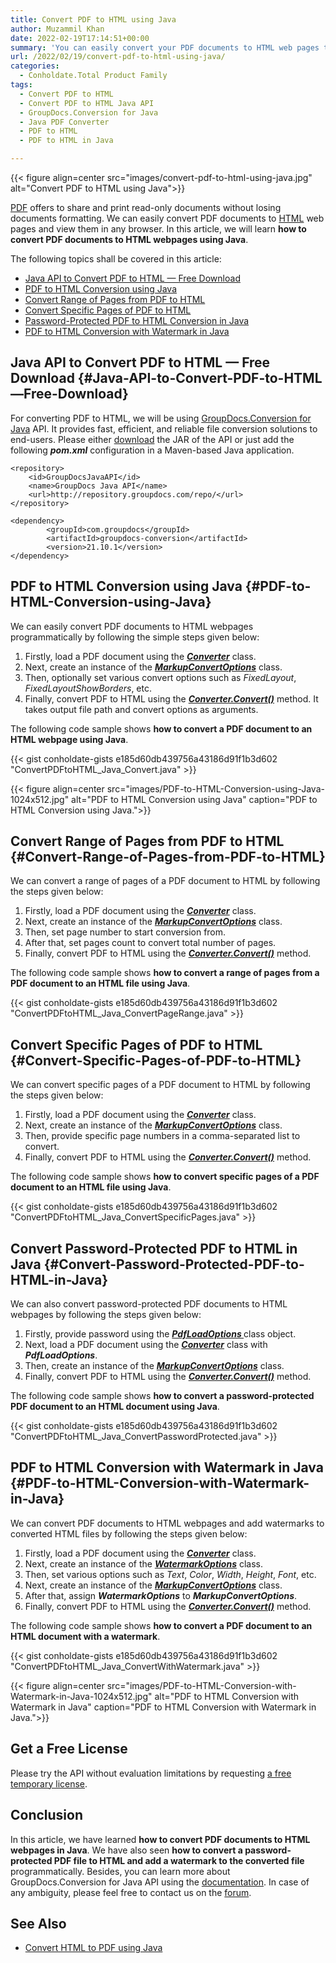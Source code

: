 ```yaml
---
title: Convert PDF to HTML using Java
author: Muzammil Khan
date: 2022-02-19T17:14:51+00:00
summary: 'You can easily convert your PDF documents to HTML web pages to view them in any browser. In this article, **you will learn how to convert PDF documents to HTML webpages using Java**.'
url: /2022/02/19/convert-pdf-to-html-using-java/
categories:
  - Conholdate.Total Product Family
tags:
  - Convert PDF to HTML
  - Convert PDF to HTML Java API
  - GroupDocs.Conversion for Java
  - Java PDF Converter
  - PDF to HTML
  - PDF to HTML in Java

---
```



{{< figure align=center src="images/convert-pdf-to-html-using-java.jpg" alt="Convert PDF to HTML using Java">}}
 

[PDF][2] offers to share and print read-only documents without losing documents formatting. We can easily convert PDF documents to [HTML][3] web pages and view them in any browser. In this article, we will learn **how to convert PDF documents to HTML webpages using Java**.

The following topics shall be covered in this article:

  * [Java API to Convert PDF to HTML — Free Download][4]
  * [PDF to HTML Conversion using Java][5]
  * [Convert Range of Pages from PDF to HTML][6]
  * [Convert Specific Pages of PDF to HTML][7]
  * [Password-Protected PDF to HTML Conversion in Java][8]
  * [PDF to HTML Conversion with Watermark in Java][9]

## Java API to Convert PDF to HTML — Free Download {#Java-API-to-Convert-PDF-to-HTML—Free-Download}

For converting PDF to HTML, we will be using [GroupDocs.Conversion for Java][10] API. It provides fast, efficient, and reliable file conversion solutions to end-users. Please either [download][11] the JAR of the API or just add the following **_pom.xml_** configuration in a Maven-based Java application.

```
<repository>
	<id>GroupDocsJavaAPI</id>
	<name>GroupDocs Java API</name>
	<url>http://repository.groupdocs.com/repo/</url>
</repository>
```

```
<dependency>
        <groupId>com.groupdocs</groupId>
        <artifactId>groupdocs-conversion</artifactId>
        <version>21.10.1</version> 
</dependency>
```

## PDF to HTML Conversion using Java {#PDF-to-HTML-Conversion-using-Java}

We can easily convert PDF documents to HTML webpages programmatically by following the simple steps given below:

  1. Firstly, load a PDF document using the **_[Converter][12]_** class.
  2. Next, create an instance of the [**_MarkupConvertOptions_**][13] class.
  3. Then, optionally set various convert options such as _FixedLayout_, _FixedLayoutShowBorders_, etc.
  4. Finally, convert PDF to HTML using the _**[Converter.Convert()][14]**_ method. It takes output file path and convert options as arguments.

The following code sample shows **how to convert a PDF document to an HTML webpage using Java**.

{{< gist conholdate-gists e185d60db439756a43186d91f1b3d602 "ConvertPDFtoHTML_Java_Convert.java" >}}

{{< figure align=center src="images/PDF-to-HTML-Conversion-using-Java-1024x512.jpg" alt="PDF to HTML Conversion using Java" caption="PDF to HTML Conversion using Java.">}}
 

## Convert Range of Pages from PDF to HTML {#Convert-Range-of-Pages-from-PDF-to-HTML}

We can convert a range of pages of a PDF document to HTML by following the steps given below:

  1. Firstly, load a PDF document using the **_[Converter][12]_** class.
  2. Next, create an instance of the [**_MarkupConvertOptions_**][13] class.
  3. Then, set page number to start conversion from.
  4. After that, set pages count to convert total number of pages.
  5. Finally, convert PDF to HTML using the _**[Converter.Convert()][14]**_ method.

The following code sample shows ****how to convert **a range of pages from a PDF document** to an HTML file** using Java**.

{{< gist conholdate-gists e185d60db439756a43186d91f1b3d602 "ConvertPDFtoHTML_Java_ConvertPageRange.java" >}}

## Convert Specific Pages of PDF to HTML {#Convert-Specific-Pages-of-PDF-to-HTML}

We can convert specific pages of a PDF document to HTML by following the steps given below:

  1. Firstly, load a PDF document using the **_[Converter][12]_** class.
  2. Next, create an instance of the [**_MarkupConvertOptions_**][13] class.
  3. Then, provide specific page numbers in a comma-separated list to convert.
  4. Finally, convert PDF to HTML using the _**[Converter.Convert()][14]**_ method.

The following code sample shows ****how to convert **specific pages of a PDF document** to an HTML file** using Java**.

{{< gist conholdate-gists e185d60db439756a43186d91f1b3d602 "ConvertPDFtoHTML_Java_ConvertSpecificPages.java" >}}

## Convert Password-Protected PDF to HTML in Java {#Convert-Password-Protected-PDF-to-HTML-in-Java}

We can also convert password-protected PDF documents to HTML webpages by following the steps given below:

  1. Firstly, provide password using the _**[PdfLoadOptions ][16]**_ class object.
  2. Next, load a PDF document using the **_[Converter][12]_** class with _**PdfLoadOptions**_.
  3. Then, create an instance of the [**_MarkupConvertOptions_**][13] class.
  4. Finally, convert PDF to HTML using the _**[Converter.Convert()][14]**_ method.

The following code sample shows **how to convert a password-protected PDF document to an HTML document using Java**.

{{< gist conholdate-gists e185d60db439756a43186d91f1b3d602 "ConvertPDFtoHTML_Java_ConvertPasswordProtected.java" >}}

## PDF to HTML Conversion with Watermark in Java {#PDF-to-HTML-Conversion-with-Watermark-in-Java}

We can convert PDF documents to HTML webpages and add watermarks to converted HTML files by following the steps given below:

  1. Firstly, load a PDF document using the **_[Converter][12]_** class.
  2. Next, create an instance of the _**[WatermarkOptions][17]**_ class.
  3. Then, set various options such as _Text_, _Color_, _Width_, _Height_, _Font_, etc.
  4. Next, create an instance of the [**_MarkupConvertOptions_**][13] class.
  5. After that, assign _**WatermarkOptions**_ to **_MarkupConvertOptions_**.
  6. Finally, convert PDF to HTML using the _**[Converter.Convert()][14]**_ method.

The following code sample shows **how to convert a PDF document to an HTML document with a watermark**.

{{< gist conholdate-gists e185d60db439756a43186d91f1b3d602 "ConvertPDFtoHTML_Java_ConvertWithWatermark.java" >}}

{{< figure align=center src="images/PDF-to-HTML-Conversion-with-Watermark-in-Java-1024x512.jpg" alt="PDF to HTML Conversion with Watermark in Java" caption="PDF to HTML Conversion with Watermark in Java.">}}
 

## Get a Free License

Please try the API without evaluation limitations by requesting [a free temporary license][19].

## Conclusion

In this article, we have learned **how to convert PDF documents to HTML webpages in Java**. We have also seen **how to convert a password-protected PDF file to HTML and add a watermark to the converted file** programmatically. Besides, you can learn more about GroupDocs.Conversion for Java API using the [documentation][20]. In case of any ambiguity, please feel free to contact us on the [forum][21].

## See Also

  * [Convert HTML to PDF using Java][22]

 [1]: https://blog.conholdate.com/wp-content/uploads/sites/27/2022/02/convert-pdf-to-html-using-java.jpg
 [2]: https://docs.fileformat.com/pdf/
 [3]: https://docs.fileformat.com/web/html/
 [4]: #Java-API-to-Convert-PDF-to-HTML—Free-Download
 [5]: #PDF-to-HTML-Conversion-using-Java
 [6]: #Convert-Range-of-Pages-from-PDF-to-HTML
 [7]: #Convert-Specific-Pages-of-PDF-to-HTML
 [8]: #Convert-Password-Protected-PDF-to-HTML-in-Java
 [9]: #PDF-to-HTML-Conversion-with-Watermark-in-Java
 [10]: https://products.groupdocs.com/conversion/java
 [11]: https://downloads.groupdocs.com/conversion/java
 [12]: https://apireference.groupdocs.com/conversion/java/com.groupdocs.conversion/Converter
 [13]: https://apireference.groupdocs.com/conversion/java/com.groupdocs.conversion.options.convert/markupconvertoptions
 [14]: https://apireference.groupdocs.com/conversion/java/com.groupdocs.conversion/Converter#convert(java.lang.String,%20com.groupdocs.conversion.options.convert.ConvertOptions)
 [15]: https://blog.conholdate.com/wp-content/uploads/sites/27/2022/02/PDF-to-HTML-Conversion-using-Java.jpg
 [16]: https://apireference.groupdocs.com/conversion/java/com.groupdocs.conversion.options.load/PdfLoadOptions
 [17]: https://apireference.groupdocs.com/conversion/java/com.groupdocs.conversion.options.convert/WatermarkOptions
 [18]: https://blog.conholdate.com/wp-content/uploads/sites/27/2022/02/PDF-to-HTML-Conversion-with-Watermark-in-Java.jpg
 [19]: https://purchase.conholdate.com/temporary-license
 [20]: https://docs.groupdocs.com/conversion/java/
 [21]: https://forum.groupdocs.com/c/conversion/11
 [22]: https://blog.conholdate.com/2021/09/10/convert-html-to-pdf-using-java/







